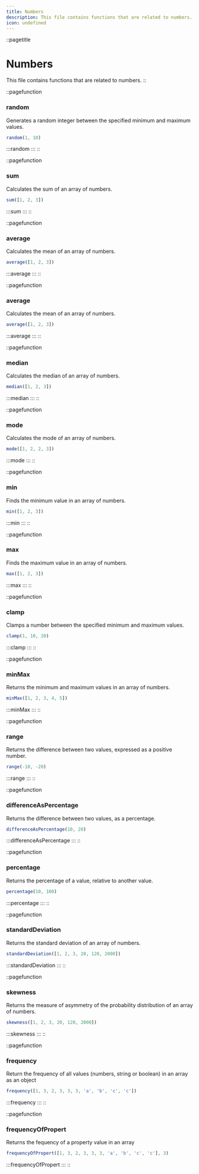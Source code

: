 ```yaml
---
title: Numbers
description: This file contains functions that are related to numbers.
icon: undefined
---
```


::pagetitle
# Numbers
This file contains functions that are related to numbers.
::

::pagefunction
### random
Generates a random integer between the specified minimum and maximum values.
```js [js]
random(1, 10)
```
:::random
:::
::

::pagefunction
### sum
Calculates the sum of an array of numbers.
```js [js]
sum([1, 2, 3])
```
:::sum
:::
::

::pagefunction
### average
Calculates the mean of an array of numbers.
```js [js]
average([1, 2, 3])
```
:::average
:::
::

::pagefunction
### average
Calculates the mean of an array of numbers.
```js [js]
average([1, 2, 3])
```
:::average
:::
::

::pagefunction
### median
Calculates the median of an array of numbers.
```js [js]
median([1, 2, 3])
```
:::median
:::
::

::pagefunction
### mode
Calculates the mode of an array of numbers.
```js [js]
mode([1, 2, 2, 3])
```
:::mode
:::
::

::pagefunction
### min
Finds the minimum value in an array of numbers.
```js [js]
min([1, 2, 3])
```
:::min
:::
::

::pagefunction
### max
Finds the maximum value in an array of numbers.
```js [js]
max([1, 2, 3])
```
:::max
:::
::

::pagefunction
### clamp
Clamps a number between the specified minimum and maximum values.
```js [js]
clamp(1, 10, 20)
```
:::clamp
:::
::

::pagefunction
### minMax
Returns the minimum and maximum values in an array of numbers.
```js [js]
minMax([1, 2, 3, 4, 5])
```
:::minMax
:::
::

::pagefunction
### range
Returns the difference between two values, expressed as a positive number.
```js [js]
range(-10, -20)
```
:::range
:::
::

::pagefunction
### differenceAsPercentage
Returns the difference between two values, as a percentage.
```js [js]
differenceAsPercentage(10, 20)
```
:::differenceAsPercentage
:::
::

::pagefunction
### percentage
Returns the percentage of a value, relative to another value.
```js [js]
percentage(10, 100)
```
:::percentage
:::
::

::pagefunction
### standardDeviation
Returns the standard deviation of an array of numbers.
```js [js]
standardDeviation([1, 2, 3, 20, 120, 2000])
```
:::standardDeviation
:::
::

::pagefunction
### skewness
Returns the measure of asymmetry of the probability distribution of an array of numbers.
```js [js]
skewness([1, 2, 3, 20, 120, 2000])
```
:::skewness
:::
::

::pagefunction
### frequency
Return the frequency of all values (numbers, string or boolean) in an array as an object
```js [js]
frequency([1, 3, 2, 3, 3, 3, 'a', 'b', 'c', 'c'])
```
:::frequency
:::
::

::pagefunction
### frequencyOfPropert
Returns the fequency of a property value in an array
```js [js]
frequencyOfPropert([1, 3, 2, 3, 3, 3, 'a', 'b', 'c', 'c'], 3)
```
:::frequencyOfPropert
:::
::

